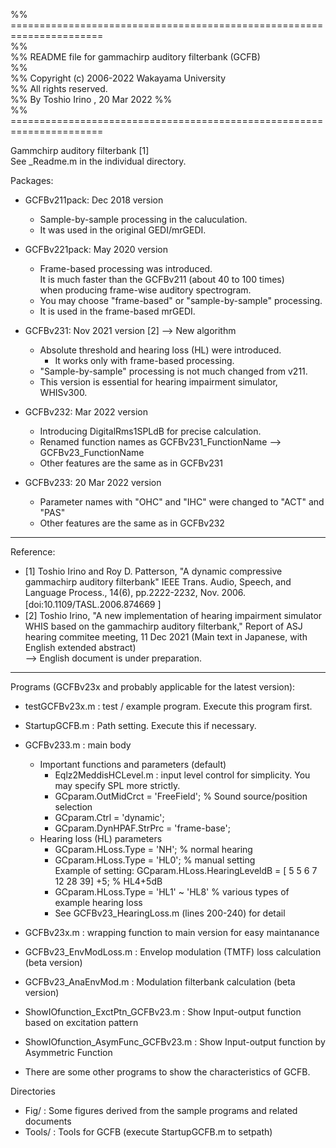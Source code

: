 %% ======================================================================  
%%  
%% README file for gammachirp auditory filterbank (GCFB)  
%%  
%% Copyright (c) 2006-2022  Wakayama University  
%% All rights reserved.  
%% By Toshio Irino , 20 Mar 2022
%%  
%% ======================================================================  
   
Gammchirp auditory filterbank [1]  
See _Readme.m in the individual directory.  

Packages:  
* GCFBv211pack:  Dec 2018 version  
	- Sample-by-sample processing in the caluculation.  
	- It was used in the original GEDI/mrGEDI.  
  
* GCFBv221pack:  May 2020 version   
	- Frame-based processing was introduced.   
	       It is much faster than the GCFBv211 (about 40 to 100 times)  
	       when producing frame-wise auditory spectrogram.  
	- You may choose "frame-based" or "sample-by-sample" processing.  
	- It is used in the frame-based mrGEDI.  
  
* GCFBv231:  Nov 2021 version [2]  --> New algorithm
	- Absolute threshold and hearing loss (HL) were introduced.  
    	- It works only with frame-based processing.  
	- "Sample-by-sample" processing is not much changed from v211. 
	- This version is essential for hearing impairment simulator, WHISv300.  

* GCFBv232:  Mar 2022 version  
	- Introducing DigitalRms1SPLdB for precise calculation. 
	- Renamed function names as GCFBv231_FunctionName --> GCFBv23_FunctionName
	- Other features are the same as in GCFBv231

* GCFBv233:  20 Mar 2022 version  
	- Parameter names with "OHC" and "IHC" were changed to "ACT" and "PAS"
	- Other features are the same as in GCFBv232

--- 
  
Reference:  
- [1] Toshio Irino and Roy D. Patterson, "A dynamic compressive gammachirp auditory filterbank" IEEE Trans. Audio, Speech, and Language Process., 14(6), pp.2222-2232, Nov. 2006. [doi:10.1109/TASL.2006.874669 ] 　   
- [2] Toshio Irino, "A new implementation of hearing impairment simulator WHIS based on the gammachirp auditory filterbank," Report of ASJ hearing commitee meeting, 11 Dec 2021 (Main text in Japanese, with English extended abstract)    
--> English document is under preparation.  

---

Programs  (GCFBv23x and probably applicable for the latest version): 
  
- testGCFBv23x.m :   test / example program. Execute this program first.  
  
- StartupGCFB.m :  Path setting. Execute this if necessary.  


- GCFBv233.m : main body  
	- Important functions and parameters (default)
	  - Eqlz2MeddisHCLevel.m  : input level control for simplicity. You may specify SPL more strictly.
	  - GCparam.OutMidCrct = 'FreeField'; % Sound source/position selection  
	  - GCparam.Ctrl = 'dynamic';    
	  - GCparam.DynHPAF.StrPrc = 'frame-base';  
	- Hearing loss (HL) parameters  
	  - GCparam.HLoss.Type = 'NH';   % normal hearing  
      - GCparam.HLoss.Type = 'HL0'; % manual setting  
	       Example of setting:  GCparam.HLoss.HearingLeveldB = [ 5  5  6  7 12 28 39] +5;  % HL4+5dB   
      - GCparam.HLoss.Type = 'HL1' ~ 'HL8' % various types of example hearing loss   
	  - See GCFBv23_HearingLoss.m (lines 200-240) for detail   

- GCFBv23x.m : wrapping function to main version for easy maintanance 

- GCFBv23_EnvModLoss.m :  Envelop modulation (TMTF) loss calculation (beta version)  
	 
- GCFBv23_AnaEnvMod.m :  Modulation filterbank calculation (beta version)  
	  
- ShowIOfunction_ExctPtn_GCFBv23.m :  Show Input-output function based on excitation pattern

- ShowIOfunction_AsymFunc_GCFBv23.m :  Show Input-output function by Asymmetric Function   
  
- There are some other programs to show the characteristics of GCFB.   
  
Directories   
 - 	Fig/ :  Some figures derived from the sample programs and related documents  
 -	Tools/ :  Tools for GCFB  (execute StartupGCFB.m to setpath)  

  